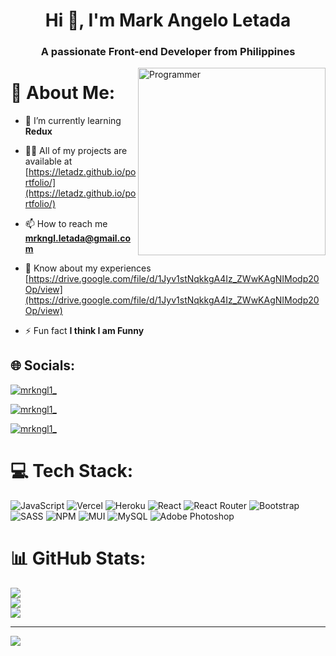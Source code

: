 <h1 align="center">Hi 👋, I'm Mark Angelo Letada</h1>
<h3 align="center">A passionate Front-end Developer from Philippines</h3>

<img align="right" alt="Programmer" width="300" src="https://miro.medium.com/max/1400/0*C-cPP9D2MIyeexAT.gif">

# 💫 About Me:

- 🌱 I’m currently learning **Redux**

- 👨‍💻 All of my projects are available at [https://letadz.github.io/portfolio/](https://letadz.github.io/portfolio/)

- 📫 How to reach me **mrkngl.letada@gmail.com**

- 📄 Know about my experiences [https://drive.google.com/file/d/1Jyv1stNqkkgA4Iz_ZWwKAgNIModp20Op/view](https://drive.google.com/file/d/1Jyv1stNqkkgA4Iz_ZWwKAgNIModp20Op/view)

- ⚡ Fun fact **I think I am Funny**

## 🌐 Socials:
<p align="left"> <a href="https://instagram.com/mrkngl_" target="_blank"><img src="https://img.shields.io/badge/Instagram-E4405F?style=for-the-badge&logo=instagram&logoColor=white" alt="mrkngl1_" /></a> </p>

<p align="left"> <a href="https://linkedin.com/in/letadz" target="_blank"><img src="https://img.shields.io/badge/LinkedIn-0077B5?style=for-the-badge&logo=linkedin&logoColor=white" alt="mrkngl1_" /></a> </p>

<p align="left"> <a href="https://twitter.com/mrkngl1_" target="_blank"><img src="https://img.shields.io/twitter/follow/mrkngl1_?logo=twitter&style=for-the-badge" alt="mrkngl1_" /></a> </p>

# 💻 Tech Stack:
![JavaScript](https://img.shields.io/badge/javascript-%23323330.svg?style=for-the-badge&logo=javascript&logoColor=%23F7DF1E) ![Vercel](https://img.shields.io/badge/vercel-%23000000.svg?style=for-the-badge&logo=vercel&logoColor=white) ![Heroku](https://img.shields.io/badge/heroku-%23430098.svg?style=for-the-badge&logo=heroku&logoColor=white) ![React](https://img.shields.io/badge/react-%2320232a.svg?style=for-the-badge&logo=react&logoColor=%2361DAFB) ![React Router](https://img.shields.io/badge/React_Router-CA4245?style=for-the-badge&logo=react-router&logoColor=white) ![Bootstrap](https://img.shields.io/badge/bootstrap-%23563D7C.svg?style=for-the-badge&logo=bootstrap&logoColor=white) ![SASS](https://img.shields.io/badge/SASS-hotpink.svg?style=for-the-badge&logo=SASS&logoColor=white) ![NPM](https://img.shields.io/badge/NPM-%23000000.svg?style=for-the-badge&logo=npm&logoColor=white) ![MUI](https://img.shields.io/badge/MUI-%230081CB.svg?style=for-the-badge&logo=material-ui&logoColor=white) ![MySQL](https://img.shields.io/badge/mysql-%2300f.svg?style=for-the-badge&logo=mysql&logoColor=white) ![Adobe Photoshop](https://img.shields.io/badge/adobephotoshop-%2331A8FF.svg?style=for-the-badge&logo=adobephotoshop&logoColor=white)
# 📊 GitHub Stats:
![](https://github-readme-stats.vercel.app/api?username=letadz&theme=tokyonight&hide_border=false&include_all_commits=false&count_private=false)<br/>
![](https://github-readme-streak-stats.herokuapp.com/?user=letadz&theme=tokyonight&hide_border=false)<br/>
![](https://github-readme-stats.vercel.app/api/top-langs/?username=letadz&theme=tokyonight&hide_border=false&include_all_commits=false&count_private=false&layout=compact)

---
[![](https://visitcount.itsvg.in/api?id=letadz&icon=0&color=12)](https://visitcount.itsvg.in)

